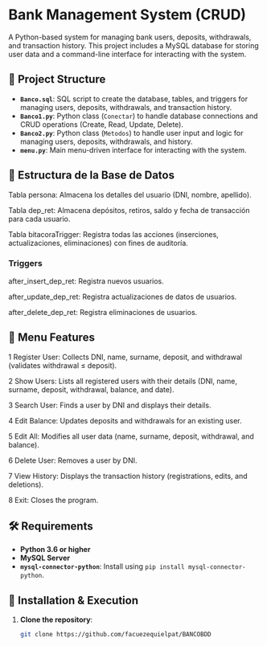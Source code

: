 # Bank Management System (CRUD)

A Python-based system for managing bank users, deposits, withdrawals, and transaction history. This project includes a MySQL database for storing user data and a command-line interface for interacting with the system.

## 📁 Project Structure
- **`Banco.sql`**: SQL script to create the database, tables, and triggers for managing users, deposits, withdrawals, and transaction history.
- **`Banco1.py`**: Python class (`Conectar`) to handle database connections and CRUD operations (Create, Read, Update, Delete).
- **`Banco2.py`**: Python class (`Metodos`) to handle user input and logic for managing users, deposits, withdrawals, and history.
- **`menu.py`**: Main menu-driven interface for interacting with the system.


## 📄 Estructura de la Base de Datos

Tabla persona: Almacena los detalles del usuario (DNI, nombre, apellido).

Tabla dep_ret: Almacena depósitos, retiros, saldo y fecha de transacción para cada usuario.

Tabla bitacoraTrigger: Registra todas las acciones (inserciones, actualizaciones, eliminaciones) con fines de auditoría.

### Triggers

after_insert_dep_ret: Registra nuevos usuarios.

after_update_dep_ret: Registra actualizaciones de datos de usuarios.

after_delete_dep_ret: Registra eliminaciones de usuarios.

## 🧭 Menu Features

1	Register User: Collects DNI, name, surname, deposit, and withdrawal (validates withdrawal ≤ deposit).

2	Show Users: Lists all registered users with their details (DNI, name, surname, deposit, withdrawal, balance, and date).

3	Search User: Finds a user by DNI and displays their details.

4	Edit Balance: Updates deposits and withdrawals for an existing user.

5	Edit All: Modifies all user data (name, surname, deposit, withdrawal, and balance).

6	Delete User: Removes a user by DNI.

7	View History: Displays the transaction history (registrations, edits, and deletions).

8	Exit: Closes the program.


## 🛠 Requirements
- **Python 3.6 or higher**
- **MySQL Server**
- **`mysql-connector-python`**: Install using `pip install mysql-connector-python`.

## 🚀 Installation & Execution
1. **Clone the repository**:
   ```bash
   git clone https://github.com/facuezequielpat/BANCOBDD
